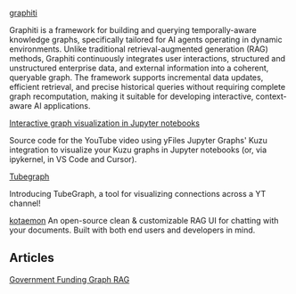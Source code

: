 [graphiti](https://github.com/getzep/graphiti)

Graphiti is a framework for building and querying temporally-aware knowledge graphs, specifically tailored for AI agents operating in dynamic environments. Unlike traditional retrieval-augmented generation (RAG) methods, Graphiti continuously integrates user interactions, structured and unstructured enterprise data, and external information into a coherent, queryable graph. The framework supports incremental data updates, efficient retrieval, and precise historical queries without requiring complete graph recomputation, making it suitable for developing interactive, context-aware AI applications.

[Interactive graph visualization in Jupyter notebooks](https://github.com/kuzudb/tutorials/tree/main/src/video_11)

Source code for the YouTube video using yFiles Jupyter Graphs' Kuzu integration to visualize your Kuzu graphs in Jupyter notebooks (or, via ipykernel, in VS Code and Cursor).

[Tubegraph](https://github.com/sieve-data/tubegraph)

Introducing TubeGraph, a tool for visualizing connections across a YT channel! 

[kotaemon](https://github.com/Cinnamon/kotaemon)
An open-source clean & customizable RAG UI for chatting with your documents. Built with both end users and developers in mind.




## Articles
[Government Funding Graph RAG](https://towardsdatascience.com/government-funding-graph-rag/)
